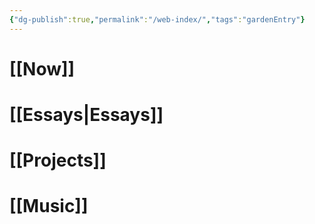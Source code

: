 ```yaml
---
{"dg-publish":true,"permalink":"/web-index/","tags":"gardenEntry"}
---
```

# [[Now]]
# [[Essays|Essays]]
# [[Projects]]
# [[Music]]
